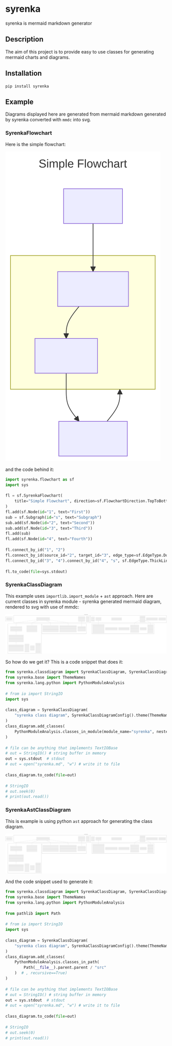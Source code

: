 # syrenka
syrenka is mermaid markdown generator

## Description

The aim of this project is to provide easy to use classes for generating mermaid charts and diagrams.

## Installation

`pip install syrenka`

## Example

Diagrams displayed here are generated from mermaid markdown generated by syrenka converted with `mmdc` into svg.

### SyrenkaFlowchart

Here is the simple flowchart:

<!-- EX2_MERMAID_DIAGRAM_BEGIN -->
![SyrenkaFlowchart](https://raw.githubusercontent.com/bartlomiejcieszkowski/syrenka/refs/heads/main/syrenka_diagram-2.svg "SyrenkaFlowchart")
<!-- EX2_MERMAID_DIAGRAM_END -->

and the code behind it:

<!-- EX2_SYRENKA_CODE_BEGIN -->
```python
import syrenka.flowchart as sf
import sys

fl = sf.SyrenkaFlowchart(
    title="Simple Flowchart", direction=sf.FlowchartDirection.TopToBottom
)
fl.add(sf.Node(id="1", text="First"))
sub = sf.Subgraph(id="s", text="Subgraph")
sub.add(sf.Node(id="2", text="Second"))
sub.add(sf.Node(id="3", text="Third"))
fl.add(sub)
fl.add(sf.Node(id="4", text="Fourth"))

fl.connect_by_id("1", "2")
fl.connect_by_id(source_id="2", target_id="3", edge_type=sf.EdgeType.DottedLink)
fl.connect_by_id("3", "4").connect_by_id("4", "s", sf.EdgeType.ThickLink)

fl.to_code(file=sys.stdout)
```
<!-- EX2_SYRENKA_CODE_END -->

### SyrenkaClassDiagram
This example uses `importlib.import_module` + `ast` approach.
Here are current classes in syrenka module - syrenka generated mermaid diagram, rendered to svg with use of mmdc:

<!-- EX1_MERMAID_DIAGRAM_BEGIN -->
![SyrenkaClassDiagram](https://raw.githubusercontent.com/bartlomiejcieszkowski/syrenka/refs/heads/main/syrenka_diagram-1.svg "SyrenkaClassDiagram")
<!-- EX1_MERMAID_DIAGRAM_END -->

So how do we get it?
This is a code snippet that does it:

<!-- EX1_SYRENKA_CODE_BEGIN -->
```python
from syrenka.classdiagram import SyrenkaClassDiagram, SyrenkaClassDiagramConfig
from syrenka.base import ThemeNames
from syrenka.lang.python import PythonModuleAnalysis

# from io import StringIO
import sys

class_diagram = SyrenkaClassDiagram(
    "syrenka class diagram", SyrenkaClassDiagramConfig().theme(ThemeNames.neutral)
)
class_diagram.add_classes(
    PythonModuleAnalysis.classes_in_module(module_name="syrenka", nested=True)
)

# file can be anything that implements TextIOBase
# out = StringIO() # string buffer in memory
out = sys.stdout  # stdout
# out = open("syrenka.md", "w") # write it to file

class_diagram.to_code(file=out)

# StringIO
# out.seek(0)
# print(out.read())
```
<!-- EX1_SYRENKA_CODE_END -->

### SyrenkaAstClassDiagram
This is example is using python `ast` approach for generating the class diagram.

<!-- EX3_MERMAID_DIAGRAM_BEGIN -->
![SyrenkaAstClassDiagram](https://raw.githubusercontent.com/bartlomiejcieszkowski/syrenka/refs/heads/main/syrenka_diagram-1.svg "SyrenkaAstClassDiagram")
<!-- EX3_MERMAID_DIAGRAM_END -->

And the code snippet used to generate it:

<!-- EX3_SYRENKA_CODE_BEGIN -->
```python
from syrenka.classdiagram import SyrenkaClassDiagram, SyrenkaClassDiagramConfig
from syrenka.base import ThemeNames
from syrenka.lang.python import PythonModuleAnalysis

from pathlib import Path

# from io import StringIO
import sys

class_diagram = SyrenkaClassDiagram(
    "syrenka class diagram", SyrenkaClassDiagramConfig().theme(ThemeNames.neutral)
)
class_diagram.add_classes(
    PythonModuleAnalysis.classes_in_path(
        Path(__file__).parent.parent / "src"
    )  # , recursive==True)
)

# file can be anything that implements TextIOBase
# out = StringIO() # string buffer in memory
out = sys.stdout  # stdout
# out = open("syrenka.md", "w") # write it to file

class_diagram.to_code(file=out)

# StringIO
# out.seek(0)
# print(out.read())
```
<!-- EX3_SYRENKA_CODE_END -->
